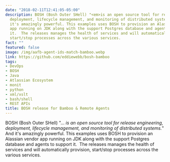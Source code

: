 ```yaml
---
date: "2018-02-11T12:41:05-05:00"
description: BOSH (Bosh Outer SHell) "<em>is an open source tool for release engineering,
  deployment, lifecycle management, and monitoring of distributed systems.</em>" And
  it's amazingly powerful. This examples uses BOSH to provision an Alassian vendor
  app running on JDK along with the support Postgres database and agents to support
  it.  The releases manages the health of services and will automatically provision,
  start/stop processes across the various services.
fact: ""
featured: false
image: /img/aafb-agent-ids-match-bamboo.webp
link: https://github.com/eddiewebb/bosh-bamboo
tags:
- DevOps
- BOSH
- Java
- Atlassian Ecosystem
- monit
- python
- xml/xslt
- bash/shell
- REST APIs
title: BOSH release for Bamboo & Remote Agents
---
```


BOSH (Bosh Outer SHell) "...<em> is an open source tool for release engineering, deployment, lifecycle management, and monitoring of distributed systems.</em>" And it's amazingly powerful. This examples uses BOSH to provision an Alassian vendor app running on JDK along with the support Postgres database and agents to support it.  The releases manages the health of services and will automatically provision, start/stop processes across the various services.
